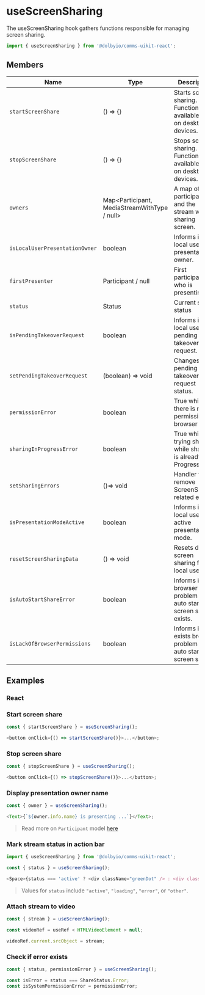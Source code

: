 # useScreenSharing

The useScreenSharing hook gathers functions responsible for managing screen sharing.

```javascript
import { useScreenSharing } from '@dolbyio/comms-uikit-react';
```

## Members

| Name                           | Type                                         | Description                                                        |
| ------------------------------ | -------------------------------------------- | ------------------------------------------------------------------ |
| `startScreenShare`             | () => {}                                     | Starts screen sharing. Function available only on desktop devices. |
| `stopScreenShare`              | () => {}                                     | Stops screen sharing. Function available only on desktop devices.  |
| `owners`                       | Map<Participant, MediaStreamWithType / null> | A map of the participant and the stream which sharing screen.      |
| `isLocalUserPresentationOwner` | boolean                                      | Informs if local user is presentation owner.                       |
| `firstPresenter`               | Participant / null                           | First participant who is presenting.                               |
| `status`                       | Status                                       | Current share status                                               |
| `isPendingTakeoverRequest`     | boolean                                      | Informs if local user has pending takeover request.                |
| `setPendingTakeoverRequest`    | (boolean) => void                            | Changes pending takeover request status.                           |
| `permissionError`              | boolean                                      | True while there is no permission for browser                      |
| `sharingInProgressError`       | boolean                                      | True while trying share while sharing is already in Progress       |
| `setSharingErrors`             | ()=> void                                    | Handler to remove ScreenSharing related errors                     |
| `isPresentationModeActive`     | boolean                                      | Informs if local user has active presentation mode.                |
| `resetScreenSharingData`       | () => void                                   | Resets data of screen sharing for local user.                      |
| `isAutoStartShareError`        | boolean                                      | Informs if a browser problem with auto start screen share exists.  |
| `isLackOfBrowserPermissions`   | boolean                                      | Informs if exists browser problem with auto start screen share.    |

## Examples

### React

### Start screen share

```javascript
const { startScreenShare } = useScreenSharing();

<button onClick={() => startScreenShare()}>...</button>;
```

### Stop screen share

```javascript
const { stopScreenShare } = useScreenSharing();

<button onClick={() => stopScreenShare()}>...</button>;
```

### Display presentation owner name

```javascript
const { owner } = useScreenSharing();

<Text>{`${owner.info.name} is presenting ...`}</Text>;
```

> Read more on `Participant` model [here](https://docs.dolby.io/communications-apis/docs/js-client-sdk-model-participant)

### Mark stream status in action bar

```javascript
import { useScreenSharing } from '@dolbyio/comms-uikit-react';

const { status } = useScreenSharing();

<Space>{status === 'active' ? <div className="greenDot" /> : <div className="redDot" />}</Space>;
```

> Values for `status` include `"active"`, `"loading"`, `"error"`, or `"other"`.

### Attach stream to video

```javascript
const { stream } = useScreenSharing();

const videoRef = useRef < HTMLVideoElement > null;

videoRef.current.srcObject = stream;
```

### Check if error exists

```javascript
const { status, permissionError } = useScreenSharing();

const isError = status === ShareStatus.Error;
const isSystemPermissionError = permissionError;
```
